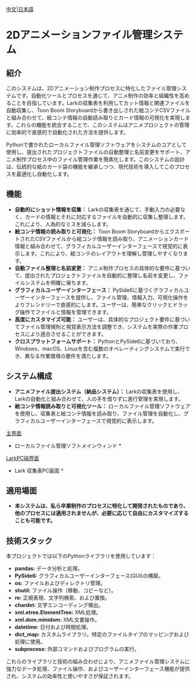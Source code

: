 [中文](README_zh.md)|[日本語](README.md)

# 2Dアニメーションファイル管理システム

## 紹介
このシステムは、2Dアニメーション制作プロセスに特化したファイル管理システムです。自動化ツールとプロセスを通じて、アニメ制作の効率と組織性を高めることを目指しています。Larkの収集表を利用してカット情報と関連ファイルを自動収集し、Toon Boom Storyboardから書き出しされた絵コンテCSVファイルと組み合わせて、絵コンテ情報の自動読み取りとカード情報の可視化を実現します。これらの機能を統合することで、このシステムはアニメプロジェクトの管理に効率的で直感的で自動化された方法を提供します。

Pythonで書かれたローカルファイル管理ソフトウェアをシステムのコアとして使用し、提出されたプロジェクトファイルの自動整理と名前変更をサポート、アニメ制作プロセス中のファイル管理作業を簡素化します。このシステムの設計は、伝統的な紙のカード袋の機能を継承しつつ、現代技術を導入してこのプロセスを最適化し自動化します。

## 機能
- **自動的にショット情報を収集：** Larkの収集表を通じて、手動入力の必要なく、カードの情報とそれに対応するファイルを自動的に収集し整理します。これにより、人為的なミスを減らします。
- **絵コンテ情報の読み取りと可視化：** Toon Boom StoryboardからエクスポートされたCSVファイルから絵コンテ情報を読み取り、アニメーションカード情報と組み合わせて、グラフィカルユーザーインターフェースで視覚的に表示します。これにより、絵コンテのレイアウトを理解し管理しやすくなります。
- **自動ファイル整理と名前変更：** アニメ制作プロセスの具体的な要件に基づいて、提出されたプロジェクトファイルを自動的に整理し名前を変更し、ファイルシステムを明確に保ちます。
- **グラフィカルユーザーインターフェース：** PySide6に基づくグラフィカルユーザーインターフェースを提供し、ファイル管理、情報入力、可視化操作をよりフレンドリーで直感的にします。ユーザーは、簡単なクリックとドラッグ操作でファイルと情報を管理できます。
- **高度にカスタマイズ可能：** ユーザーは、具体的なプロジェクト要件に基づいてファイル管理規則と視覚表示方法を調整でき、システムを実際の作業プロセスにより適合させることができます。
- **クロスプラットフォームサポート：** PythonとPySide6に基づいており、Windows、macOS、Linuxを含む複数のオペレーティングシステムで実行でき、異なる作業環境の要件を満たします。

## システム構成
- **アニメファイル提出システム（納品システム）：** Larkの収集表を使用し、Larkの自動化と組み合わせて、人の手を借りずに進行管理を実現します。
- **絵コンテ情報読み取りと可視化ツール：** ローカルファイル管理ソフトウェアを使用し、収集表と絵コンテ情報を読み取り、ファイル管理を自動化し、グラフィカルユーザーインターフェースで視覚的に表示します。

[主界面](https://github.com/ChenxingM/AnimeProjectManager/blob/main/97_scs/main_window.png "主界面")
* ローカルファイル管理ソフトメインウィンド *

[LarkPC端界面](https://github.com/ChenxingM/AnimeProjectManager/blob/main/97_scs/lark_pc.png "LarkPC端界面")
* Lark 収集表PC画面 *


## 適用場面
- **本システムは、私ら卒業制作のプロセスに特化して開発されたものであり、他のプロセスには適用されませんが、必要に応じて自由にカスタマイズすることも可能です。**

## 技術スタック

本プロジェクトでは以下のPythonライブラリを使用しています：

- **pandas:** データ分析と処理。
- **PySide6:** グラフィカルユーザーインターフェース(GUI)の構築。
- **os:** ファイルおよびディレクトリ管理。
- **shutil:** ファイル操作（移動、コピーなど）。
- **re:** 正規表現、文字列検索、および置換。
- **chardet:** 文字エンコーディング検出。
- **xml.etree.ElementTree:** XML処理。
- **xml.dom.minidom:** XML文書操作。
- **datetime:** 日付および時間処理。
- **dict_map:** カスタムライブラリ。特定のファイルタイプのマッピングおよび処理に使用。
- **subprocess:** 外部コマンドおよびプログラムの実行。

これらのライブラリと技術の組み合わせにより、アニメファイル管理システムに強力なデータ処理、ファイル操作、およびユーザーインターフェース機能が提供され、システムの効率性と使いやすさが保証されます。
